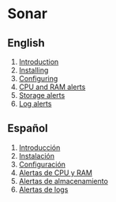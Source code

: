 Sonar
=====

## English

1. [Introduction](en/1-introduction.md)
2. [Installing](en/2-installing.md)
3. [Configuring](en/3-configuring.md)
4. [CPU and RAM alerts](en/4-cpu_ram_alerts.md)
5. [Storage alerts](en/5-storage_alerts.md)
6. [Log alerts](en/6-log_alerts.md)

## Español

1. [Introducción](es/1-introduccion.md)
2. [Instalación](es/2-instalacion.md)
3. [Configuración](es/3-configuracion.md)
4. [Alertas de CPU y RAM](es/4-cpu_ram_alertas.md)
5. [Alertas de almacenamiento](es/5-almacenamiento_alertas.md)
6. [Alertas de logs](es/6-log_alertas.md)